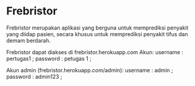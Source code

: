 # Frebristor
Frebristor merupakan aplikasi yang berguna untuk memprediksi penyakit yang diidap pasien, secara khusus untuk memprediksi penyakit tifus dan demam berdarah.

Frebristor dapat diakses di frebristor.herokuapp.com
Akun: 
username : pertugas1 ;
password : petugas 1 ;

Akun admin (frebristor.herokuapp.com/admin):
username : admin ;
password : admin123 ;
